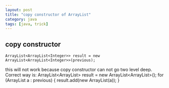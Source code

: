 ```yaml
---
layout: post
title: "copy constructor of ArrayList"
category: java
tags: [java, trick]
---
```

copy constructor
----------------
    ArrayList<ArrayList<Integer>> result = new ArrayList<ArrayList<Integer>>(previous);    
this will not work because copy constructor can not go two level deep. Correct way is:
    ArrayList<ArrayList<Integer>> result = new ArrayList<ArrayList<Integer>>();
    for (ArrayList<Integer> a : previous) {
      result.add(new ArrayList<Integer>(a));
    }
